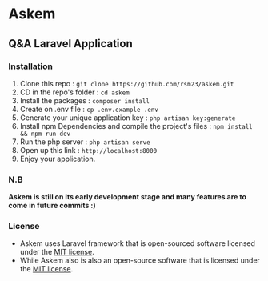 # Askem
## Q&amp;A Laravel Application
### Installation
1. Clone this repo : `git clone https://github.com/rsm23/askem.git`
2. CD in the repo's folder : `cd askem`
3. Install the packages : `composer install`
4. Create on .env file : `cp .env.example .env`
5. Generate your unique application key : `php artisan key:generate`
6. Install npm Dependencies and compile the project's files : `npm install && npm run dev`
7. Run the php server : `php artisan serve` 
8. Open up this link : `http://localhost:8000`
9. Enjoy your application.

### N.B
**Askem is still on its early development stage and many features are to come in future commits :)**

### License
- Askem uses Laravel framework that is open-sourced software licensed under the [MIT license](http://opensource.org/licenses/MIT).
- While Askem also is also an open-source software that is licensed under the [MIT license](LICENSE.md).